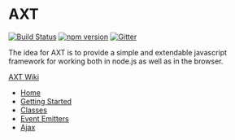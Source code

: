 # AXT #
[![Build Status](https://travis-ci.org/gabereiser/axt.svg)](https://travis-ci.org/gabereiser/axt)
[![npm version](https://badge.fury.io/js/axt.svg)](http://badge.fury.io/js/axt)
[![Gitter](https://badges.gitter.im/Join%20Chat.svg)](https://gitter.im/gabereiser/axt?utm_source=badge&utm_medium=badge&utm_campaign=pr-badge)

The idea for AXT is to provide a simple and extendable javascript framework for working both in node.js as well as in the browser.

[AXT Wiki](https://github.com/gabereiser/axt/wiki)


- [Home](https://github.com/gabereiser/axt)
- [Getting Started](https://github.com/gabereiser/axt/wiki/getting-started)
- [Classes](https://github.com/gabereiser/axt/wiki/classes)
- [Event Emitters](https://github.com/gabereiser/axt/wiki/event-emitters)
- [Ajax](https://github.com/gabereiser/axt/wiki/ajax)

